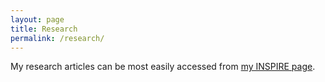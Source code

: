 ```yaml
---
layout: page
title: Research
permalink: /research/
---
```

<!-- # Research -->
My research articles can be most easily accessed from [my INSPIRE page](https://inspirehep.net/authors/2046687).

